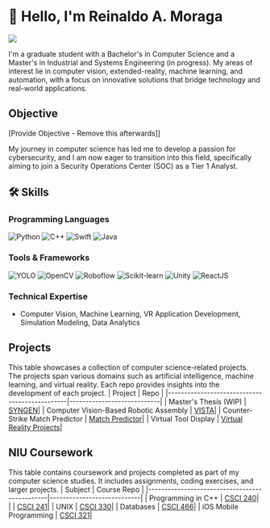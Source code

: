 # 👋 Hello, I'm Reinaldo A. Moraga
<a href="https://www.linkedin.com/in/reinaldo-moraga/"><img src="https://img.shields.io/badge/-LinkedIn-0072b1?&style=for-the-badge&logo=linkedin&logoColor=white" /></a>


I'm a graduate student with a Bachelor's in Computer Science and a Master's in Industrial and Systems Engineering (in progress). My areas of interest lie in computer vision, extended-reality, machine learning, and automation, with a focus on innovative solutions that bridge technology and real-world applications.


## Objective
[Provide Objective - Remove this afterwards]]

My journey in computer science has led me to develop a passion for cybersecurity, and I am now eager to transition into this field, specifically aiming to join a Security Operations Center (SOC) as a Tier 1 Analyst.


## 🛠️ Skills  
### Programming Languages  
![Python](https://img.shields.io/badge/Python-3776AB?style=for-the-badge&logo=python&logoColor=white) ![C++](https://img.shields.io/badge/C++-00599C?style=for-the-badge&logo=cplusplus&logoColor=white) ![Swift](https://img.shields.io/badge/Swift-FA7343?style=for-the-badge&logo=swift&logoColor=white) ![Java](https://img.shields.io/badge/Java-007396?style=for-the-badge&logo=java&logoColor=white)  

### Tools & Frameworks  
![YOLO](https://img.shields.io/badge/YOLO-050c6e?style=for-the-badge&logo=yolo&logoColor=white) ![OpenCV](https://img.shields.io/badge/OpenCV-5C3EE8?style=for-the-badge&logo=opencv&logoColor=white) ![Roboflow](https://img.shields.io/badge/Roboflow-00172C?style=for-the-badge&logo=roboflow&logoColor=white)  ![Scikit-learn](https://img.shields.io/badge/Scikit--learn-F7931E?style=for-the-badge&logo=scikit-learn&logoColor=white) ![Unity](https://img.shields.io/badge/Unity-000000?style=for-the-badge&logo=unity&logoColor=white) ![ReactJS](https://img.shields.io/badge/React-61DAFB?style=for-the-badge&logo=react&logoColor=black)  

### Technical Expertise  
- Computer Vision, Machine Learning, VR Application Development, Simulation Modeling, Data Analytics


## Projects
This table showcases a collection of computer science-related projects. The projects span various domains such as artificial intelligence, machine learning, and virtual reality. Each repo provides insights into the development of each project.
| Project                                         | Repo         |
|-----------------------------------------------|----------------------------|
| Master's Thesis (WIP)         | <a href="https://github.com/ramoraga/SYNGEN">SYNGEN</a>|
| Computer Vision-Based Robotic Assembly | <a href="https://github.com/ramoraga/VISTA">VISTA</a>|
| Counter-Strike Match Predictor        | <a href="https://github.com/ramoraga/Projects/tree/main/CS%20Pro%20Match%20Predictor">Match Predictor</a>|
| Virtual Tool Display      | <a href="https://github.com/ramoraga/Projects/tree/main/Virtual%20Reality">Virtual Reality Projects</a>|

## NIU Coursework
This table contains coursework and projects completed as part of my computer science studies. It includes assignments, coding exercises, and larger projects.
| Subject                                       | Course Repo         |
|-----------------------------------------------|----------------------------|
| Programming in C++                            | <a href="https://github.com/ramoraga/NIU_Coursework/tree/main/Programming%20in%20C%2B%2B/CSCI%20240">CSCI 240</a>|
|                                               | <a href="https://github.com/ramoraga/NIU_Coursework/tree/main/Programming%20in%20C%2B%2B/CSCI%20241">CSCI 241</a>|
| UNIX                                          | <a href="https://github.com/ramoraga/NIU_Coursework/tree/main/UNIX/CSCI%20330">CSCI 330</a>|
| Databases                                     | <a href="https://github.com/ramoraga/NIU_Coursework/tree/main/Databases/CSCI%20466">CSCI 466</a>|
| iOS Mobile Programming                        | <a href="https://github.com/ramoraga/NIU_Coursework/tree/main/iOS%20Mobile%20Programming/CSCI%20321">CSCI 321</a>|
